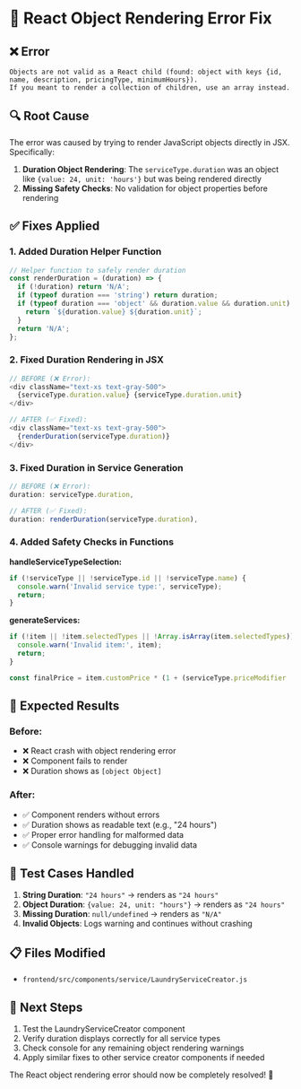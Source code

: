 # 🔧 React Object Rendering Error Fix

## ❌ **Error**
```
Objects are not valid as a React child (found: object with keys {id, name, description, pricingType, minimumHours}).
If you meant to render a collection of children, use an array instead.
```

## 🔍 **Root Cause**
The error was caused by trying to render JavaScript objects directly in JSX. Specifically:

1. **Duration Object Rendering**: The `serviceType.duration` was an object like `{value: 24, unit: 'hours'}` but was being rendered directly
2. **Missing Safety Checks**: No validation for object properties before rendering

## ✅ **Fixes Applied**

### 1. **Added Duration Helper Function**
```javascript
// Helper function to safely render duration
const renderDuration = (duration) => {
  if (!duration) return 'N/A';
  if (typeof duration === 'string') return duration;
  if (typeof duration === 'object' && duration.value && duration.unit) {
    return `${duration.value} ${duration.unit}`;
  }
  return 'N/A';
};
```

### 2. **Fixed Duration Rendering in JSX**
```javascript
// BEFORE (❌ Error):
<div className="text-xs text-gray-500">
  {serviceType.duration.value} {serviceType.duration.unit}
</div>

// AFTER (✅ Fixed):
<div className="text-xs text-gray-500">
  {renderDuration(serviceType.duration)}
</div>
```

### 3. **Fixed Duration in Service Generation**
```javascript
// BEFORE (❌ Error):
duration: serviceType.duration,

// AFTER (✅ Fixed):
duration: renderDuration(serviceType.duration),
```

### 4. **Added Safety Checks in Functions**

**handleServiceTypeSelection:**
```javascript
if (!serviceType || !serviceType.id || !serviceType.name) {
  console.warn('Invalid service type:', serviceType);
  return;
}
```

**generateServices:**
```javascript
if (!item || !item.selectedTypes || !Array.isArray(item.selectedTypes)) {
  console.warn('Invalid item:', item);
  return;
}

const finalPrice = item.customPrice * (1 + (serviceType.priceModifier || 0));
```

## 🎯 **Expected Results**

### Before:
- ❌ React crash with object rendering error
- ❌ Component fails to render
- ❌ Duration shows as `[object Object]`

### After:
- ✅ Component renders without errors
- ✅ Duration shows as readable text (e.g., "24 hours")
- ✅ Proper error handling for malformed data
- ✅ Console warnings for debugging invalid data

## 🧪 **Test Cases Handled**

1. **String Duration**: `"24 hours"` → renders as `"24 hours"`
2. **Object Duration**: `{value: 24, unit: "hours"}` → renders as `"24 hours"`
3. **Missing Duration**: `null/undefined` → renders as `"N/A"`
4. **Invalid Objects**: Logs warning and continues without crashing

## 📋 **Files Modified**
- `frontend/src/components/service/LaundryServiceCreator.js`

## 🚀 **Next Steps**
1. Test the LaundryServiceCreator component
2. Verify duration displays correctly for all service types
3. Check console for any remaining object rendering warnings
4. Apply similar fixes to other service creator components if needed

The React object rendering error should now be completely resolved! 🎉
